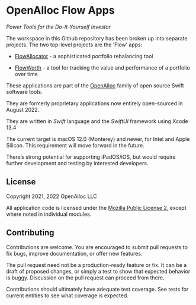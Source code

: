 # OpenAlloc Flow Apps

_Power Tools for the Do-It-Yourself Investor_

The workspace in this Github repository has been broken up into separate projects. The two top-level projects are the ‘Flow’ apps:

- [FlowAllocator](https://github.com/openalloc/FlowAllocator) - a sophisticated portfolio rebalancing tool

- [FlowWorth](https://github.com/openalloc/FlowWorth) - a tool for tracking the value and performance of a portfolio over time

These applications are part of the [OpenAlloc](https://github.com/openalloc) family of open source Swift software tools.

They are formerly proprietary applications now entirely open-sourced in August 2022. 

They are written in _Swift_ language and the _SwiftUI_ framework using Xcode 13.4

The current target is macOS 12.0 (Monterey) and newer, for Intel and Apple Silicon. This requirement will move forward in the future.

There’s strong potential for supporting iPadOS/iOS, but would require further development and testing by interested developers.

## License

Copyright 2021, 2022 OpenAlloc LLC

All application code is licensed under the [Mozilla Public License 2](https://www.mozilla.org/en-US/MPL/2.0/), except where noted in individual modules.

## Contributing

Contributions are welcome. You are encouraged to submit pull requests to fix bugs, improve documentation, or offer new features. 

The pull request need not be a production-ready feature or fix. It can be a draft of proposed changes, or simply a test to show that expected behavior is buggy. Discussion on the pull request can proceed from there.

Contributions should ultimately have adequate test coverage. See tests for current entities to see what coverage is expected.
